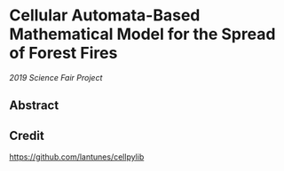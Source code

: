 # Cellular Automata-Based Mathematical Model for the Spread of Forest Fires
*2019 Science Fair Project*

## Abstract


## Credit
https://github.com/lantunes/cellpylib

